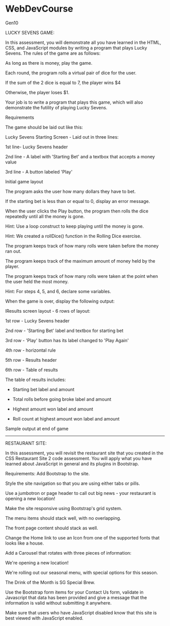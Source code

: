 # WebDevCourse
Gen10


LUCKY SEVENS GAME:

In this assessment, you will demonstrate all you have learned in the HTML, CSS, and JavaScript modules by writing a program that plays Lucky Sevens. The rules of the game are as follows:

As long as there is money, play the game.

Each round, the program rolls a virtual pair of dice for the user.

If the sum of the 2 dice is equal to 7, the player wins $4

Otherwise, the player loses $1.

Your job is to write a program that plays this game, which will also demonstrate the futility of playing Lucky Sevens.


Requirements

The game should be laid out like this:

Lucky Sevens Starting Screen - Laid out in three lines:

1st line- Lucky Sevens header

2nd line - A label with 'Starting Bet' and a textbox that accepts a money value

3rd line - A button labeled 'Play'

Initial game layout

The program asks the user how many dollars they have to bet.

If the starting bet is less than or equal to 0, display an error message.

When the user clicks the Play button, the program then rolls the dice repeatedly until all the money is gone.

Hint: Use a loop construct to keep playing until the money is gone.

Hint: We created a rollDice() function in the Rolling Dice exercise.

The program keeps track of how many rolls were taken before the money ran out.

The program keeps track of the maximum amount of money held by the player.

The program keeps track of how many rolls were taken at the point when the user held the most money.

Hint: For steps 4, 5, and 6, declare some variables.

When the game is over, display the following output:

lResults screen layout - 6 rows of layout:

1st row - Lucky Sevens header

2nd row - 'Starting Bet' label and textbox for starting bet

3rd row - 'Play' button has its label changed to 'Play Again'

4th row - horizontal rule

5th row - Results header

6th row - Table of results


The table of results includes:

- Starting bet label and amount

- Total rolls before going broke label and amount

- Highest amount won label and amount

- Roll count at highest amount won label and amount

Sample output at end of game

****************************************************************************

RESTAURANT SITE:

In this assessment, you will revisit the restaurant site that you created in the CSS Restaurant Site 2 code assessment. You will apply what you have learned about JavaScript in general and its plugins in Bootstrap.

Requirements:
Add Bootstrap to the site.

Style the site navigation so that you are using either tabs or pills.

Use a jumbotron or page header to call out big news - your restaurant is opening a new location!

Make the site responsive using Bootstrap's grid system.

The menu items should stack well, with no overlapping.

The front page content should stack as well.

Change the Home link to use an Icon from one of the supported fonts that looks like a house.

Add a Carousel that rotates with three pieces of information:

We're opening a new location!

We're rolling out our seasonal menu, with special options for this season.

The Drink of the Month is SG Special Brew.

Use the Bootstrap form items for your Contact Us form, validate in Javascript that data has been provided and give a message that the information is valid without submitting it anywhere.

Make sure that users who have JavaScript disabled know that this site is best viewed with JavaScript enabled.
